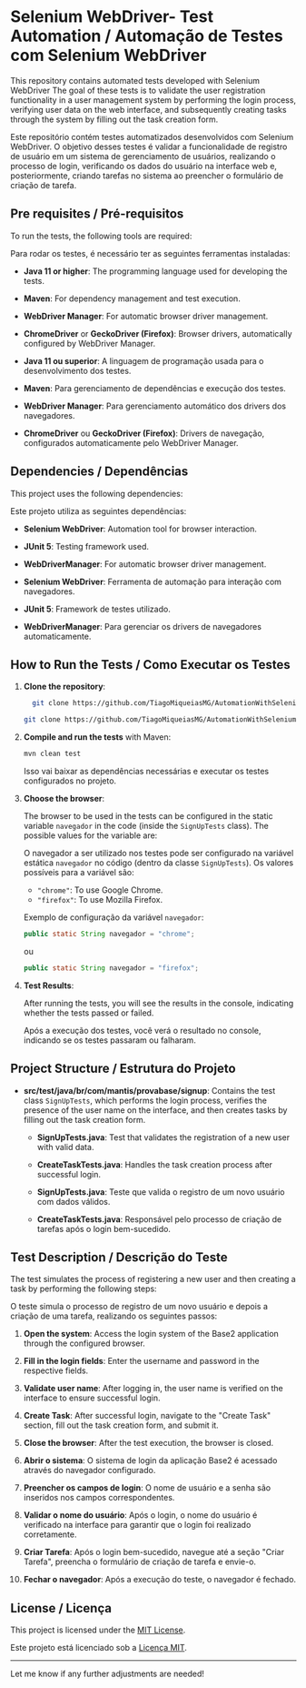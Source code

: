 # Selenium WebDriver- Test Automation / Automação de Testes com Selenium WebDriver

This repository contains automated tests developed with Selenium WebDriver The goal of these tests is to validate the user registration functionality in a user management system by performing the login process, verifying user data on the web interface, and subsequently creating tasks through the system by filling out the task creation form.

Este repositório contém testes automatizados desenvolvidos com Selenium WebDriver. O objetivo desses testes é validar a funcionalidade de registro de usuário em um sistema de gerenciamento de usuários, realizando o processo de login, verificando os dados do usuário na interface web e, posteriormente, criando tarefas no sistema ao preencher o formulário de criação de tarefa.

## Pre requisites / Pré-requisitos

To run the tests, the following tools are required:

Para rodar os testes, é necessário ter as seguintes ferramentas instaladas:

- **Java 11 or higher**: The programming language used for developing the tests.
- **Maven**: For dependency management and test execution.
- **WebDriver Manager**: For automatic browser driver management.
- **ChromeDriver** or **GeckoDriver (Firefox)**: Browser drivers, automatically configured by WebDriver Manager.

- **Java 11 ou superior**: A linguagem de programação usada para o desenvolvimento dos testes.
- **Maven**: Para gerenciamento de dependências e execução dos testes.
- **WebDriver Manager**: Para gerenciamento automático dos drivers dos navegadores.
- **ChromeDriver** ou **GeckoDriver (Firefox)**: Drivers de navegação, configurados automaticamente pelo WebDriver Manager.

## Dependencies / Dependências

This project uses the following dependencies:

Este projeto utiliza as seguintes dependências:

- **Selenium WebDriver**: Automation tool for browser interaction.
- **JUnit 5**: Testing framework used.
- **WebDriverManager**: For automatic browser driver management.

- **Selenium WebDriver**: Ferramenta de automação para interação com navegadores.
- **JUnit 5**: Framework de testes utilizado.
- **WebDriverManager**: Para gerenciar os drivers de navegadores automaticamente.

## How to Run the Tests / Como Executar os Testes

1. **Clone the repository**:

   ```bash
     git clone https://github.com/TiagoMiqueiasMG/AutomationWithSelenium.git
   ```

   ```bash
   git clone https://github.com/TiagoMiqueiasMG/AutomationWithSelenium.git
   ```

2. **Compile and run the tests** with Maven:

   ```bash
   mvn clean test
   ```

   Isso vai baixar as dependências necessárias e executar os testes configurados no projeto.

3. **Choose the browser**:

   The browser to be used in the tests can be configured in the static variable `navegador` in the code (inside the `SignUpTests` class). The possible values for the variable are:

   O navegador a ser utilizado nos testes pode ser configurado na variável estática `navegador` no código (dentro da classe `SignUpTests`). Os valores possíveis para a variável são:

   - `"chrome"`: To use Google Chrome.
   - `"firefox"`: To use Mozilla Firefox.

   Exemplo de configuração da variável `navegador`:

   ```java
   public static String navegador = "chrome";  
   ```
   ou
   
    ```java
   public static String navegador = "firefox";  
   ```

5. **Test Results**:

   After running the tests, you will see the results in the console, indicating whether the tests passed or failed.

   Após a execução dos testes, você verá o resultado no console, indicando se os testes passaram ou falharam.

## Project Structure / Estrutura do Projeto

- **src/test/java/br/com/mantis/provabase/signup**: Contains the test class `SignUpTests`, which performs the login process, verifies the presence of the user name on the interface, and then creates tasks by filling out the task creation form.
  
  - **SignUpTests.java**: Test that validates the registration of a new user with valid data.
  - **CreateTaskTests.java**: Handles the task creation process after successful login.

  - **SignUpTests.java**: Teste que valida o registro de um novo usuário com dados válidos.
  - **CreateTaskTests.java**: Responsável pelo processo de criação de tarefas após o login bem-sucedido.

## Test Description / Descrição do Teste

The test simulates the process of registering a new user and then creating a task by performing the following steps:

O teste simula o processo de registro de um novo usuário e depois a criação de uma tarefa, realizando os seguintes passos:

1. **Open the system**: Access the login system of the Base2 application through the configured browser.
2. **Fill in the login fields**: Enter the username and password in the respective fields.
3. **Validate user name**: After logging in, the user name is verified on the interface to ensure successful login.
4. **Create Task**: After successful login, navigate to the "Create Task" section, fill out the task creation form, and submit it.
5. **Close the browser**: After the test execution, the browser is closed.

1. **Abrir o sistema**: O sistema de login da aplicação Base2 é acessado através do navegador configurado.
2. **Preencher os campos de login**: O nome de usuário e a senha são inseridos nos campos correspondentes.
3. **Validar o nome do usuário**: Após o login, o nome do usuário é verificado na interface para garantir que o login foi realizado corretamente.
4. **Criar Tarefa**: Após o login bem-sucedido, navegue até a seção "Criar Tarefa", preencha o formulário de criação de tarefa e envie-o.
5. **Fechar o navegador**: Após a execução do teste, o navegador é fechado.


## License / Licença

This project is licensed under the [MIT License](LICENSE).

Este projeto está licenciado sob a [Licença MIT](LICENSE).

---

Let me know if any further adjustments are needed!

